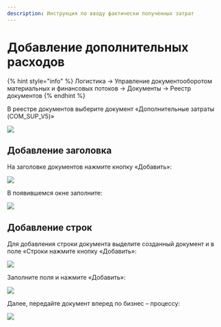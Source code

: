 ```yaml
---
description: Инструкция по вводу фактически полученных затрат
---
```


# Добавление дополнительных расходов

{% hint style="info" %}
Логистика → Управление документооборотом материальных и финансовых потоков → Документы → Реестр документов
{% endhint %}

В реестре документов выберите документ «Дополнительные затраты (COM\_SUP\_V5)»

![](<../../.gitbook/assets/0 (2)>)

## Добавление заголовка

На заголовке документов нажмите кнопку «Добавить»:

![](<../../.gitbook/assets/1 (20)>)

В появившемся окне заполните:

![](<../../.gitbook/assets/2 (27)>)

## Добавление строк

Для добавления строки документа выделите созданный документ и в поле «Строки нажмите кнопку «Добавить»:

![](<../../.gitbook/assets/3 (39)>)

Заполните поля и нажмите «Добавить»:

![](<../../.gitbook/assets/4 (17)>)

Далее, передайте документ вперед по бизнес – процессу:

![](<../../.gitbook/assets/5 (13)>)
